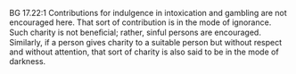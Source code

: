 BG 17.22:1	Contributions for indulgence in intoxication and gambling are not encouraged here. That sort of contribution is in the mode of ignorance. Such charity is not beneﬁcial; rather, sinful persons are encouraged. Similarly, if a person gives charity to a suitable person but without respect and without attention, that sort of charity is also said to be in the mode of darkness.